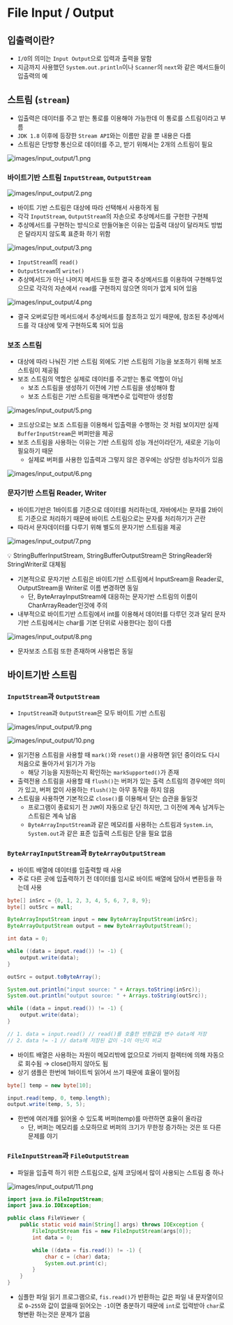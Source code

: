 # File Input / Output

## 입출력이란?

- `I/O`의 의미는 `Input Output`으로 입력과 출력을 말함
- 지금까지 사용했던 `System.out.println`이나 `Scanner`의 `next`와 같은 메서드들이 입출력의 예

## 스트림 (`stream`)

- 입출력은 데이터를 주고 받는 통로를 이용해야 가능한데 이 통로를 스트림이라고 부름
- `JDK 1.8` 이후에 등장한 `Stream API`와는 이름만 같을 뿐 내용은 다름
- 스트림은 단방향 통신으로 데이터를 주고, 받기 위해서는 2개의 스트림이 필요

![images/input_output/1.png](images/input_output/1.png)

### 바이트기반 스트림 `InputStream`, `OutputStream`

![images/input_output/2.png](images/input_output/2.png)

- 바이트 기반 스트림은 대상에 따라 선택해서 사용하게 됨
- 각각 `InputStream`, `OutputStream`의 자손으로 추상메서드를 구현한 구현체
- 추상메서드를 구현하는 방식으로 만들어놓은 이유는 입출력 대상이 달라져도 방법은 달라지지 않도록 표준화 하기 위함

![images/input_output/3.png](images/input_output/3.png)

- `InputStream`의 `read()`
- `OutputStream`의 `write()`
- 추상메서드가 아닌 나머지 메서드들 또한 결국 추상메서드를 이용하여 구현해두었으므로 각각의 자손에서 `read`를 구현하지 않으면 의미가 없게 되어 있음

![images/input_output/4.png](images/input_output/4.png)

- 결국 오버로딩한 메서드에서 추상메서드를 참조하고 있기 때문에, 참조된 추상메서드를 각 대상에 맞게 구현하도록 되어 있음

### 보조 스트림

- 대상에 따라 나눠진 기반 스트림 외에도 기반 스트림의 기능을 보조하기 위해 보조 스트림이 제공됨
- 보조 스트림의 역할은 실제로 데이터를 주고받는 통로 역할이 아님
  - 보조 스트림을 생성하기 이전에 기반 스트림을 생성해야 함
  - 보조 스트림은 기반 스트림을 매개변수로 입력받아 생성함

![images/input_output/5.png](images/input_output/5.png)

- 코드상으로는 보조 스트림을 이용해서 입출력을 수행하는 것 처럼 보이지만 실제 `BufferInputStream`은 버퍼만을 제공
- 보조 스트림을 사용하는 이유는 기반 스트림의 성능 개선이라던가, 새로운 기능이 필요하기 때문
  - 실제로 버퍼를 사용한 입출력과 그렇지 않은 경우에는 상당한 성능차이가 있음

![images/input_output/6.png](images/input_output/6.png)

### 문자기반 스트림 Reader, Writer

- 바이트기반은 1바이트를 기준으로 데이터를 처리하는데, 자바에서는 문자를 2바이트 기준으로 처리하기 때문에 바이트 스트림으로는 문자를 처리하기가 곤란
- 따라서 문자데이터를 다루기 위해 별도의 문자기반 스트림을 제공

![images/input_output/7.png](images/input_output/7.png)

<aside>
💡 StringBufferInputStream, StringBufferOutputStream은 StringReader와 StringWriter로 대체됨

</aside>

- 기본적으로 문자기반 스트림은 바이트기반 스트림에서 InputSream을 Reader로, OutputStream을 Writer로 이름 변경하면 동일
  - 단, ByteArrayInputStream에 대응하는 문자기반 스트림의 이름이 CharArrayReader인것에 주의
- 내부적으로 바이트기반 스트림에서 int를 이용해서 데이터를 다루던 것과 달리 문자기반 스트림에서는 char를 기본 단위로 사용한다는 점이 다름

![images/input_output/8.png](images/input_output/8.png)

- 문자보조 스트림 또한 존재하며 사용법은 동일

## 바이트기반 스트림

### `InputStream`과 `OutputStream`

- `InputStream`과 `OutputStream`은 모두 바이트 기반 스트림

![images/input_output/9.png](images/input_output/9.png)

![images/input_output/10.png](images/input_output/10.png)

- 읽기전용 스트림을 사용할 때 `mark()`와 `reset()`을 사용하면 읽던 중이라도 다시 처음으로 돌아가서 읽기가 가능
  - 해당 기능을 지원하는지 확인하는 `markSupported()`가 존재
- 출력전용 스트림을 사용할 때 `flush()`는 버퍼가 있는 출력 스트림의 경우에만 의미가 있고, 버퍼 없이 사용하는 `flush()`는 아무 동작을 하지 않음
- 스트림을 사용하면 기본적으로 `close()`를 이용해서 닫는 습관을 들일것
  - 프로그램이 종료되기 전 `JVM`이 자동으로 닫긴 하지만, 그 이전에 계속 남겨두는 스트림은 계속 남음
  - `ByteArrayInputStream`과 같은 메모리를 사용하는 스트림과 `System.in`, `System.out`과 같은 표준 입출력 스트림은 닫을 필요 없음

### `ByteArrayInputStream`과 `ByteArrayOutputStream`

- 바이트 배열에 데이터를 입출력할 때 사용
- 주로 다른 곳에 입출력하기 전 데이터를 임시로 바이트 배열에 담아서 변환등을 하는데 사용

```java
byte[] inSrc = {0, 1, 2, 3, 4, 5, 6, 7, 8, 9};
byte[] outSrc = null;

ByteArrayInputStream input = new ByteArrayInputStream(inSrc);
ByteArrayOutputStream output = new ByteArrayOutputStream();

int data = 0;

while ((data = input.read()) != -1) {
    output.write(data);
}

outSrc = output.toByteArray();

System.out.println("input source: " + Arrays.toString(inSrc));
System.out.println("output source: " + Arrays.toString(outSrc));
```

```java
while ((data = input.read()) != -1) {
    output.write(data);
}

// 1. data = input.read() // read()를 호출한 반환값을 변수 data에 저장
// 2. data != -1 // data에 저장된 값이 -1이 아닌지 비교
```

- 바이트 배열은 사용하는 자원이 메모리밖에 없으므로 가비지 컬렉터에 의해 자동으로 회수됨 → close()하지 않아도 됨
- 상기 샘플은 한번에 1바이트씩 읽어서 쓰기 때문에 효율이 떨어짐

```java
byte[] temp = new byte[10];

input.read(temp, 0, temp.length);
output.write(temp, 5, 5);
```

- 한번에 여러개를 읽어올 수 있도록 버퍼(temp)를 마련하면 효율이 올라감
  - 단, 버퍼는 메모리를 소모하므로 버퍼의 크기가 무한정 증가하는 것은 또 다른 문제를 야기

### `FileInputStream`과 `FileOutputStream`

- 파일을 입출력 하기 위한 스트림으로, 실제 코딩에서 많이 사용되는 스트림 중 하나

![images/input_output/11.png](images/input_output/11.png)

```java
import java.io.FileInputStream;
import java.io.IOException;

public class FileViewer {
    public static void main(String[] args) throws IOException {
        FileInputStream fis = new FileInputStream(args[0]);
        int data = 0;

        while ((data = fis.read()) != -1) {
            char c = (char) data;
            System.out.print(c);
        }
    }
}
```

- 심플한 파일 읽기 프로그램으로, `fis.read()`가 반환하는 값은 파일 내 문자열이므로 `0~255`와 값이 없을때 읽어오는 `-1`이면 충분하기 때문에 `int`로 입력받아 `char`로 형변환 하는것은 문제가 없음
